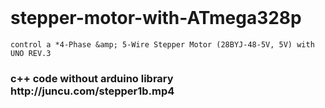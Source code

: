 <!DOCTYPE html>
<html>
<header>
<link rel="stylesheet" type="text/css" href="juncu.com/StyleSheet.css">

	
</header>	

# stepper-motor-with-ATmega328p

	control a *4-Phase &amp; 5-Wire Stepper Motor (28BYJ-48-5V, 5V) with UNO REV.3

 <p style="color:red"><h3>c++ code without arduino library</h3</p></br>
http://juncu.com/stepper1b.mp4
</html>
